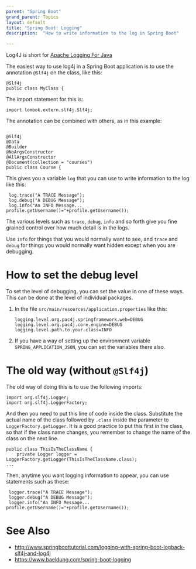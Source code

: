 ```yaml
---
parent: "Spring Boot"
grand_parent: Topics
layout: default
title: "Spring Boot: Logging"
description:  "How to write information to the log in Spring Boot"

---
```


Log4J is short for  [Apache Logging For Java](https://logging.apache.org/log4j)

The easiest way to use log4j in a Spring Boot application is to use the annotation `@Slf4j` on the class, like this:

```
@Slf4j
public class MyClass {
```

The import statement for this is: 

```
import lombok.extern.slf4j.Slf4j;
```

The annotation can be combined with others, as in this example:

```

@Slf4j
@Data
@Builder
@NoArgsConstructor
@AllArgsConstructor
@Document(collection = "courses")
public class Course {
```

This gives you a variable `log` that you can use to write information to the log like this:

```
 log.trace("A TRACE Message");
 log.debug("A DEBUG Message");
 log.info("An INFO Message... profile.getUsername()="+profile.getUsername());
```

The various levels such as `trace`, `debug`, `info` and so forth give you fine grained control over how much detail is in the logs.

Use `info` for things that you would normally want to see, and `trace` and `debug` for things you would normally want hidden except when you are debugging.

# How to set the debug level

To set the level of debugging, you can set the value in one of these ways.  This can be done at the level of individual packages.

1. In the file `src/main/resources/application.properties` like this:
   ```
   logging.level.org.pac4j.springframework.web=DEBUG
   logging.level.org.pac4j.core.engine=DEBUG
   logging.level.path.to.your.class=INFO
   ```
2. If you have a way of setting up the environment variable `SPRING_APPLICATION_JSON`, you can set the variables there also.


# The old way (without `@Slf4j`)

The old way of doing this is to use the following imports:

```
import org.slf4j.Logger;
import org.slf4j.LoggerFactory;
```

And then you need to put this line of code inside the class.  Substitute the actual name of the class
followed by `.class` inside the parameter to `LoggerFactory.getLogger`.  It is a good practice to put this
first in the class, so that if the class name changes, you remember to change the name of the class on the next line.

```
public class ThisIsTheClassName {
    private Logger logger = LoggerFactory.getLogger(ThisIsTheClassName.class);
...
```

Then, anytime you want logging information to appear, you can use statements such as these:

```
 logger.trace("A TRACE Message");
 logger.debug("A DEBUG Message");
 logger.info("An INFO Message... profile.getUsername()="+profile.getUsername());
```

# See Also

* <http://www.springboottutorial.com/logging-with-spring-boot-logback-slf4j-and-log4j>
* <https://www.baeldung.com/spring-boot-logging>

